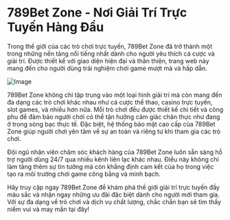 # 789Bet Zone - Nơi Giải Trí Trực Tuyến Hàng Đầu

Trong thế giới của các trò chơi trực tuyến, 789Bet Zone đã trở thành một trong những nền tảng nổi tiếng nhất dành cho người yêu thích cá cược và giải trí. Được thiết kế với giao diện hiện đại và thân thiện, trang web này mang đến cho người dùng trải nghiệm chơi game mượt mà và hấp dẫn.

![Image](https://github.com/user-attachments/assets/bd51ea9f-0666-407b-a7a7-98ead6de688c)

789Bet Zone không chỉ tập trung vào một loại hình giải trí mà còn mang đến đa dạng các trò chơi khác nhau như cá cược thể thao, casino trực tuyến, slot games, và nhiều hơn nữa. Mỗi trò chơi đều được thiết kế chi tiết và công phu để đảm bảo người chơi có thể tận hưởng cảm giác chân thực như đang ở trong sòng bạc thực tế. Đặc biệt, hệ thống bảo mật cao cấp của 789Bet Zone giúp người chơi yên tâm về sự an toàn và riêng tư khi tham gia các trò chơi.

Đội ngũ nhân viên chăm sóc khách hàng của 789Bet Zone luôn sẵn sàng hỗ trợ người dùng 24/7 qua nhiều kênh liên lạc khác nhau. Điều này không chỉ làm tăng thêm sự tin tưởng mà còn khẳng định cam kết của họ trong việc tạo ra môi trường chơi game công bằng và minh bạch.

Hãy truy cập ngay 789Bet Zone để khám phá thế giới giải trí trực tuyến đầy màu sắc và nhận ngay những ưu đãi đặc biệt dành cho người mới tham gia. Với sự đa dạng về trò chơi và dịch vụ chất lượng, chắc chắn bạn sẽ tìm thấy niềm vui và may mắn tại đây!